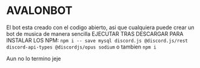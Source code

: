 # AVALONBOT
El bot esta creado con el codigo abierto, asi que cualquiera puede crear un bot de musica de manera sencilla
EJECUTAR TRAS DESCARGAR PARA INSTALAR LOS NPM:
```npm i -- save mysql discord.js @discord.js/rest discord-api-types @discordjs/opus sodium```
o tambien
```npm i```

Aun no lo termino jeje
